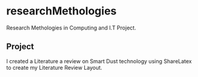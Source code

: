 # researchMethologies
Research Methologies in Computing and I.T Project.

## Project
I created a Literature a review on Smart Dust technology using ShareLatex to create my Literature Review Layout.
